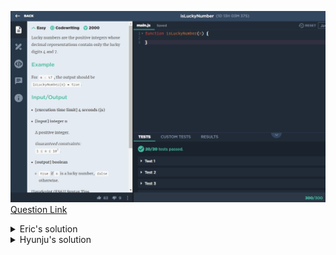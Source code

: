 ![(2019.09.26)isLuckyNumber](images/(2019.09.26)isLuckyNumber.jpg)
[Question Link](https://app.codesignal.com/challenge/Qaip9FfLWnHmQCGKZ)

<details>
<summary>Eric's solution</summary>
<p>

> ```js
>function isLuckyNumber(n) {
>    let array = (""+n).split("");
>    for(let i=0; i<array.length;i++){
>      if(!(array[i] == 4 || array[i] == 7)) return false;
>    }
>    return true;
>}
> ```
</p>
</details>

<details>
<summary>Hyunju's solution</summary>
<p>

> ```js
>function isLuckyNumber(n) {
>    // check if n is a positive integer or not
>    if(n < 0 || !Number.isInteger(n)) return false;
>    
>    let digits = (''+n).split('');
>    for(let i = 0; i < digits.length; i++){
>        if(!(digits[i] == 4 || digits[i] == 7)) return false;
>    }
>    
>    return true;
>}
> ```
</p>
</details>
